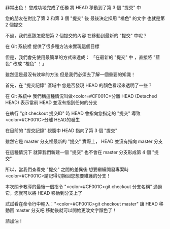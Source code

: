 非常出色！
您成功地完成了任務
將 HEAD 移動到了第 3 個 "提交" 中

您的朋友在對比了第 2 和第 3 個 "提交" 後
最後決定採用 "橘色" 的文字
也就是第 2 個提交

不過，我們應該怎麼把第 2 個提交的內容
在移動到最新的 "提交" 中呢？

在 Git 系統裡
提供了很多種方法來實現這個目標

但是，我們會先使用最簡單的方式來達成：
「在最新的 "提交" 中 ，直接將 "藍色" 改成 "橙色" ！」

雖然這是最沒有效率的方法
但是我們必須去了解一個重要的知識！

首先，在 "提交記錄" 區域中
您是否發現 HEAD 的顏色看起來透明了一些？

在 Git 系統中
我們稱這種情況叫做<color=#CF001C>分離 HEAD</color> (Detached HEAD)
表示當前 HEAD 並沒有指到任何的分支

在執行 "git checkout 提交ID" 時
HEAD 會指向您指定的 "提交"
導致<color=#CF001C>分離 HEAD</color>的發生

在目前的 "提交記錄" 視窗中
HEAD 指向了第 3 個 "提交"

雖然它是 master 分支裡最新的 "提交"
實際上， HEAD 並沒有指向 master 分支

在這種情況下
就算我們新建一個 "提交" 
也不會在 master 分支形成第 4 個 "提交"

所以，當我們查看完 "提交" 之間的差異後
想要繼續開發專案時
<color=#CF001C>請記得切換回您想要維護的分支！</color>

本次關卡教導的最後一個指令
"<color=#CF001C>git checkout 分支名稱</color>"
通過它，您就可以將 HEAD 移動到分支上了

試試看在命令行中輸入："<color=#CF001C>git checkout master</color>"
讓 HEAD 移動回 master 分支吧
移動後就可以開始更改文字顏色了！

請加油！